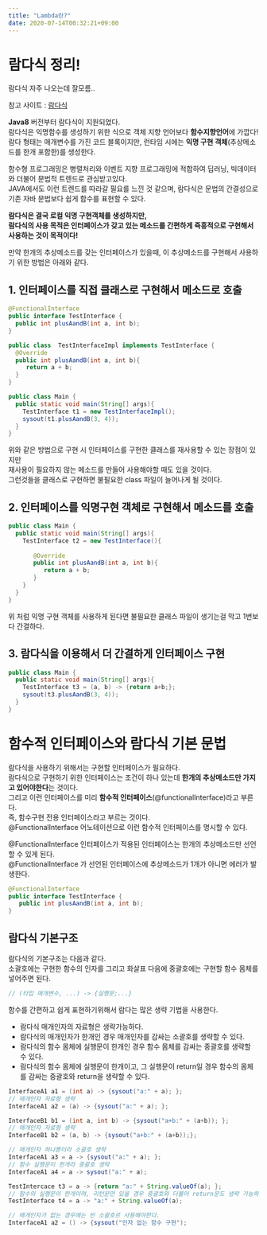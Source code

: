 ```yaml
---
title: "Lambda란?"
date: 2020-07-14T00:32:21+09:00
---
```

# 람다식 정리!  
  
람다식 자주 나오는데 잘모름..  
  
참고 사이트 : [람다식](https://juyoung-1008.tistory.com/48 "람다식")  
  
  
**Java8** 버전부터 람다식이 지원되었다.  
람다식은 익명함수를 생성하기 위한 식으로 객체 지향 언어보다 **함수지향언어**에 가깝다!  
람다 형태는 매개변수를 가진 코드 블록이지만, 런타임 시에는 **익명 구현 객체**(추상메소드를 한개 포함한)를 생성한다.  
  
  
함수형 프로그래밍은 병렬처리와 이벤트 지향 프로그래밍에 적합하여 딥러닝, 빅데이터와 더불어 문법적 트렌드로 관심받고있다.  
JAVA에서도 이런 트렌드를 따라갈 필요를 느낀 것 같으며, 람다식은 문법의 간결성으로 기존 자바 문법보다 쉽게 함수를 표현할 수 있다.  
  
  
**람다식은 결국 로컬 익명 구현객체를 생성하지만,**  
**람다식의 사용 목적은 인터페이스가 갖고 있는 메소드를 간편하게 즉흥적으로 구현해서 사용하는 것이 목적이다!**  
  
  
만약 한개의 추상메소드를 갖는 인터페이스가 있을때, 이 추상메소드를 구현해서 사용하기 위한 방법은 아래와 같다.

## 1. 인터페이스를 직접 클래스로 구현해서 메소드로 호출
```Java
@FunctionalInterface
public interface TestInterface {
  public int plusAandB(int a, int b);
}

public class  TestInterfaceImpl implements TestInterface {
  @Override
  public int plusAandB(int a, int b){
     return a + b;
  }
}

public class Main {
  public static void main(String[] args){
    TestInterface t1 = new TestInterfaceImpl();
    sysout(t1.plusAandB(3, 4));
  }
}
```  
위와 같은 방법으로 구현 시 인터페이스를 구현한 클래스를 재사용할 수 있는 장점이 있지만  
재사용이 필요하지 않는 메소드를 만들어 사용해야할 때도 있을 것이다.  
그런것들을 클래스로 구현하면 불필요한 class 파일이 늘어나게 될 것이다.  

## 2. 인터페이스를 익명구현 객체로 구현해서 메소드를 호출
```Java
public class Main {
  public static void main(String[] args){
    TestInterface t2 = new TestInterface(){
       
       @Override
       public int plusAandB(int a, int b){
          return a + b;
       }
    }
  }
}
```
위 처럼 익명 구현 객체를 사용하게 된다면 불필요한 클래스 파일이 생기는걸 막고 1번보다 간결하다.
  
  
## 3. 람다식을 이용해서 더 간결하게 인터페이스 구현
```Java
public class Main {
  public static void main(String[] args){
	TestInterface t3 = (a, b) -> {return a+b;};
	sysout(t3.plusAandB(3, 4));
  }
}
``` 

# 함수적 인터페이스와 람다식 기본 문법  
람다식을 사용하기 위해서는 구현할 인터페이스가 필요하다.  
람다식으로 구현하기 위한 인터페이스는 조건이 하나 있는데 **한개의 추상메소드만 가지고 있어야한다**는 것이다.  
그리고 이런 인터페이스를 미리 **함수적 인터페이스**(@functionalInterface)라고 부른다.  
즉, 함수구현 전용 인터페이스라고 부르는 것이다.  
@FunctionalInterface 어노테이션으로 이런 함수적 인터페이스를 명시할 수 있다.  
  
@FunctionalInterface 인터페이스가 적용된 인터페이스는 한개의 추상메소드만 선언할 수 있게 된다.  
@FunctionalInterface 가 선언된 인터페이스에 추상메소드가 1개가 아니면 에러가 발생한다.  
```Java
@FunctionalInterface
public interface TestInterface {
   public int plusAandB(int a, int b);
}
```
  
## 람다식 기본구조
람다식의 기본구조는 다음과 같다.  
소괄호에는 구현한 함수의 인자를 그리고 화살표 다음에 중괄호에는 구현할 함수 몸체를 넣어주면 된다.  
```Java
// (타입 매개변수, ...) -> {실행문;...}
```
  
함수를 간편하고 쉽게 표현하기위해서 람다는 많은 생략 기법을 사용한다.  
* 람다식 매개인자의 자료형은 생략가능하다.  
* 람다식의 매개인자가 한개인 경우 매개인자를 감싸는 소괄호를 생략할 수 있다.  
* 람다식의 함수 몸체에 실행문이 한개인 경우 함수 몸체를 감싸는 중괄호를 생략할 수 있다.  
* 람다식의 함수 몸체에 실행문이 한개이고, 그 실행문이 return일 경우 함수의 몸체를 감싸는 중괄호와 return을 생략할 수 있다.  
  
```Java
InterfaceA1 a1 = (int a) -> {sysout("a:" + a); };
// 매개인자 자료형 생략
InterfaceA1 a2 = (a) -> {sysout("a:" + a); };

InterfaceB1 b1 = (int a, int b) -> {sysout("a+b:" + (a+b)); };
// 매개인자 자료형 생략
InterfaceB1 b2 = (a, b) -> {sysout("a+b:" + (a+b));};

// 매개인자 하나뿐이라 소괄호 생략
InterfaceA1 a3 = a -> {sysout("a:" + a); };
// 함수 실행문이 한개라 중괄호 생략
InterfaceA1 a4 = a -> sysout("a:" + a);

TestIntercace t3 = a -> {return "a:" + String.valueOf(a); };
// 함수의 실행문이 한개이며, 리턴문만 있을 경우 중괄호와 더불어 return문도 생략 가능하다.
TestInterface t4 = a -> "a:" + String.valueOf(a);

// 매개인자가 없는 경우에는 빈 소괄호르 사용해야한다.
InterfaceA1 a2 = () -> {sysout("인자 없는 함수 구현");

```